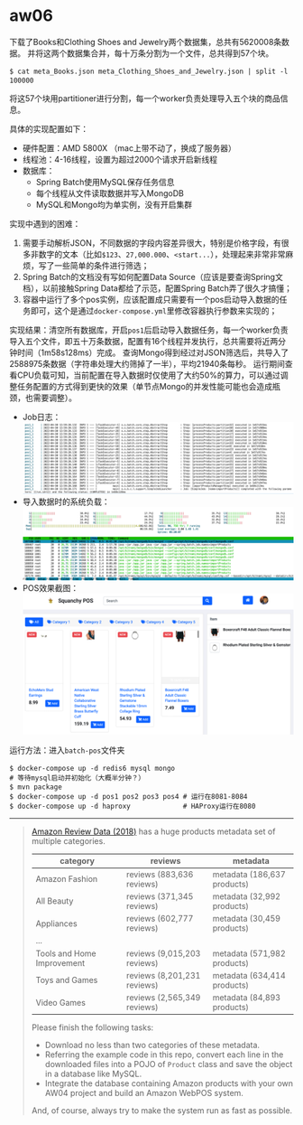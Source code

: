# aw06

下载了Books和Clothing Shoes and Jewelry两个数据集，总共有5620008条数据。
并将这两个数据集合并，每十万条分割为一个文件，总共得到57个块。

```
$ cat meta_Books.json meta_Clothing_Shoes_and_Jewelry.json | split -l 100000
```

将这57个块用partitioner进行分割，每一个worker负责处理导入五个块的商品信息。

具体的实现配置如下：

- 硬件配置：AMD 5800X （mac上带不动了，换成了服务器）
- 线程池：4-16线程，设置为超过2000个请求开启新线程
- 数据库：
  - Spring Batch使用MySQL保存任务信息
  - 每个线程从文件读取数据并写入MongoDB
  - MySQL和Mongo均为单实例，没有开启集群

实现中遇到的困难：

1. 需要手动解析JSON，不同数据的字段内容差异很大，特别是价格字段，有很多非数字的文本（比如`$123`、`27,000.000`、`<start...`），处理起来非常非常麻烦，写了一些简单的条件进行筛选；
2. Spring Batch的文档没有写如何配置Data Source（应该是要查询Spring文档），以前接触Spring Data都给了示范，配置Spring Batch弄了很久才搞懂；
3. 容器中运行了多个pos实例，应该配置成只需要有一个pos启动导入数据的任务即可，这个是通过`docker-compose.yml`里修改容器执行参数来实现的；

实现结果：清空所有数据库，开启`pos1`后启动导入数据任务，每一个worker负责导入五个文件，即五十万条数据，配置有16个线程并发执行，总共需要将近两分钟时间（1m58s128ms）完成。
查询Mongo得到经过对JSON筛选后，共导入了2588975条数据（字符串处理大约筛掉了一半），平均21940条每秒。
运行期间查看CPU负载可知，当前配置在导入数据时仅使用了大约50%的算力，可以通过调整任务配置的方式得到更快的效果（单节点Mongo的并发性能可能也会造成瓶颈，也需要调整）。

- Job日志：
  ![](./assets/job.png)
- 导入数据时的系统负载：
  ![](./assets/htop.png)
- POS效果截图：
  ![](./assets/pos.png)

运行方法：进入`batch-pos`文件夹

```shell
$ docker-compose up -d redis6 mysql mongo
# 等待mysql启动并初始化（大概半分钟？）
$ mvn package
$ docker-compose up -d pos1 pos2 pos3 pos4 # 运行在8081-8084
$ docker-compose up -d haproxy             # HAProxy运行在8080
```



---

> [Amazon Review Data (2018)](https://nijianmo.github.io/amazon/index.html) has a huge products metadata set of multiple categories.
>
> |category| reviews | metadata |
> |--| -- | -- |
> |Amazon Fashion|reviews (883,636 reviews)|metadata (186,637 products)|
> |All Beauty|reviews (371,345 reviews)|metadata (32,992 products)|
> |Appliances|reviews (602,777 reviews)|metadata (30,459 products)|
> | ... |
> |Tools and Home Improvement|reviews (9,015,203 reviews)|metadata (571,982 products)|
> Toys and Games|reviews (8,201,231 reviews)|metadata (634,414 products)|
> Video Games|reviews (2,565,349 reviews)|metadata (84,893 products)|
>
> Please finish the following tasks:
>
> - Download no less than two categories of these metadata.
> - Referring the example code in this repo, convert each line in the downloaded files into a POJO of `Product` class and save the object in a database like MySQL. 
> - Integrate the database containing Amazon products with your own AW04 project and build an Amazon WebPOS system.
>
> And, of course, always try to make the system run as fast as possible.
